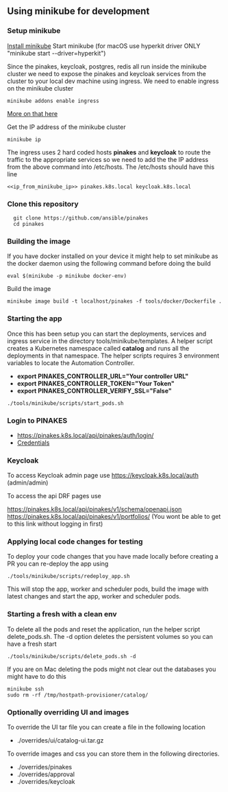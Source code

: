 ## Using minikube for development
###  Setup minikube
[Install minikube](https://minikube.sigs.k8s.io/docs/start/)
Start minikube
(for macOS use hyperkit driver ONLY "minikube start --driver=hyperkit")


Since the pinakes, keycloak, postgres, redis all run inside the minikube cluster we need to expose the pinakes and keycloak services from the cluster to your local dev machine using ingress. We need to enable ingress on the minikube cluster

```
minikube addons enable ingress
```

[More on that here](https://kubernetes.io/docs/tasks/access-application-cluster/ingress-minikube/)

Get the IP address of the minikube cluster
```
minikube ip
```

The ingress uses 2 hard coded hosts **pinakes** and **keycloak** to route the traffic to the appropriate services so we need to add the the IP address from the above command into /etc/hosts. The /etc/hosts should have this line
```
<<ip_from_minikube_ip>> pinakes.k8s.local keycloak.k8s.local
```

### Clone this repository
```
  git clone https://github.com/ansible/pinakes
  cd pinakes
```

### Building the image

If you have docker installed on your device it might help to set minikube as the docker daemon using the following command before doing the build
```
eval $(minikube -p minikube docker-env)
```

Build the image

```
minikube image build -t localhost/pinakes -f tools/docker/Dockerfile .
```
### Starting the app
Once this has been setup you can start the deployments, services and ingress service in the directory tools/minikube/templates. A helper script creates a Kubernetes namespace called **catalog** and runs all the deployments in that namespace. The helper scripts requires 3 environment variables to locate the Automation Controller.
  - **export PINAKES_CONTROLLER_URL="Your controller URL"**
  - **export PINAKES_CONTROLLER_TOKEN="Your Token"**
  - **export PINAKES_CONTROLLER_VERIFY_SSL="False"**

```
./tools/minikube/scripts/start_pods.sh
```

### Login to PINAKES
 * https://pinakes.k8s.local/api/pinakes/auth/login/
 * [Credentials](./CREDENTIALS.md)

### Keycloak
To access Keycloak admin page use https://keycloak.k8s.local/auth (admin/admin)

To access the api DRF pages use

https://pinakes.k8s.local/api/pinakes/v1/schema/openapi.json
https://pinakes.k8s.local/api/pinakes/v1/portfolios/ (You wont be able to get to this link without logging in first)

### Applying local code changes for testing
To deploy your code changes that you have made locally before creating a PR you can re-deploy the app using
```
./tools/minikube/scripts/redeploy_app.sh
```

This will stop the app, worker and scheduler pods, build the image with latest changes and
start the app, worker and scheduler pods.

### Starting a fresh with a clean env 
To delete all the pods and reset the application, run the helper script delete_pods.sh.
The -d option deletes the persistent volumes so you can have a fresh start

```
./tools/minikube/scripts/delete_pods.sh -d
```

If you are on Mac deleting the pods might not clear out the databases you might have to do this
```
minikube ssh
sudo rm -rf /tmp/hostpath-provisioner/catalog/
```
### Optionally overriding UI and images

To override the UI tar file you can create a file in the following location
   * ./overrides/ui/catalog-ui.tar.gz

To override images and css you can store them in the following directories.
  * ./overrides/pinakes
  * ./overrides/approval
  * ./overrides/keycloak
